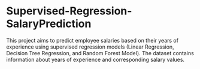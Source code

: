 # Supervised-Regression-SalaryPrediction
This project aims to predict employee salaries based on their years of experience using supervised regression models (Linear Regression, Decision Tree Regression, and Random Forest Model). The dataset contains information about years of experience and corresponding salary values.

